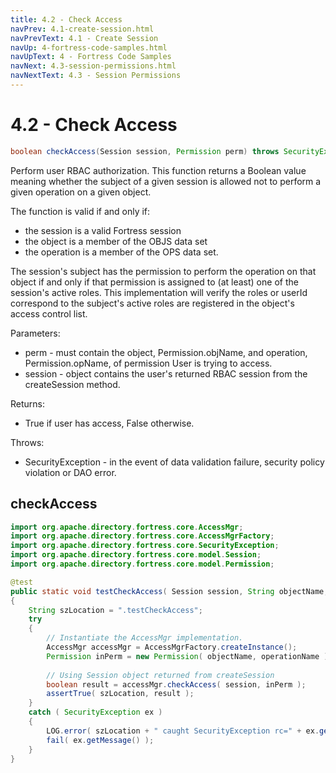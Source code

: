 ```yaml
---
title: 4.2 - Check Access
navPrev: 4.1-create-session.html
navPrevText: 4.1 - Create Session
navUp: 4-fortress-code-samples.html
navUpText: 4 - Fortress Code Samples
navNext: 4.3-session-permissions.html
navNextText: 4.3 - Session Permissions
---
```


# 4.2 - Check Access

```java
boolean checkAccess(Session session, Permission perm) throws SecurityException
```

Perform user RBAC authorization. This function returns a Boolean value meaning whether the subject of a given session is allowed 
not to perform a given operation on a given object.

The function is valid if and only if:
- the session is a valid Fortress session
- the object is a member of the OBJS data set
- the operation is a member of the OPS data set.

The session's subject has the permission to perform the operation on that object if and only if that permission is assigned to (at least) one of the session's active roles. 
This implementation will verify the roles or userId correspond to the subject's active roles are registered in the object's access control list.

Parameters:
- perm - must contain the object, Permission.objName, and operation, Permission.opName, of permission User is trying to access.
- session - object contains the user's returned RBAC session from the createSession method.

Returns:
- True if user has access, False otherwise.

Throws:
- SecurityException - in the event of data validation failure, security policy violation or DAO error.

## checkAccess

```java
import org.apache.directory.fortress.core.AccessMgr;
import org.apache.directory.fortress.core.AccessMgrFactory;
import org.apache.directory.fortress.core.SecurityException;
import org.apache.directory.fortress.core.model.Session;
import org.apache.directory.fortress.core.model.Permission;

@test
public static void testCheckAccess( Session session, String objectName, String operationName )
{
    String szLocation = ".testCheckAccess";
    try
    {
        // Instantiate the AccessMgr implementation.
        AccessMgr accessMgr = AccessMgrFactory.createInstance();
        Permission inPerm = new Permission( objectName, operationName );
        
        // Using Session object returned from createSession
        boolean result = accessMgr.checkAccess( session, inPerm );
        assertTrue( szLocation, result );
    }
    catch ( SecurityException ex )
    {
        LOG.error( szLocation + " caught SecurityException rc=" + ex.getErrorId() + ", msg=" + ex.getMessage(), ex );
        fail( ex.getMessage() );
    }
}
```

